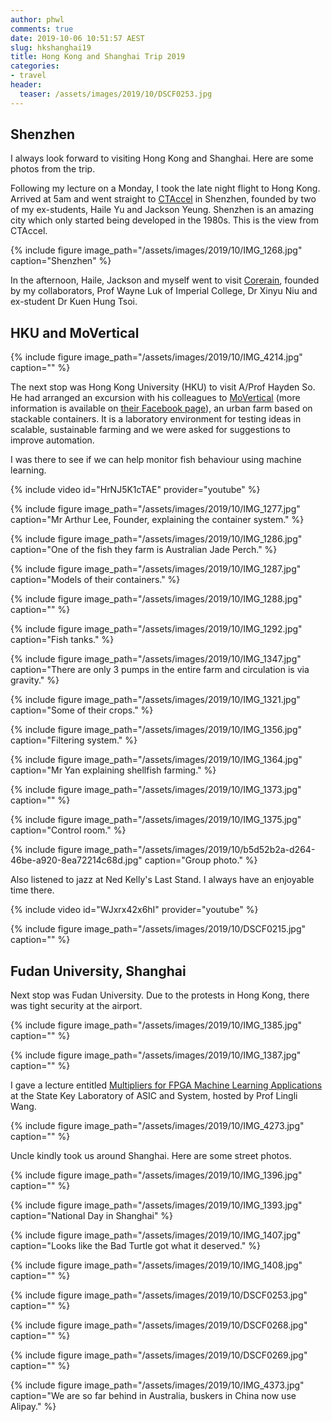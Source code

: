 ```yaml
---
author: phwl
comments: true
date: 2019-10-06 10:51:57 AEST
slug: hkshanghai19
title: Hong Kong and Shanghai Trip 2019
categories:
- travel
header:
  teaser: /assets/images/2019/10/DSCF0253.jpg
---
```


## Shenzhen
I always look forward to visiting Hong Kong and Shanghai.
Here are some photos from the trip.

Following my lecture on a Monday, I took the late night flight to
Hong Kong.  Arrived at 5am and went straight to
[CTAccel](http://www.ct-accel.com/home-page/) in Shenzhen, founded by two of
my ex-students, Haile Yu and Jackson Yeung. Shenzhen is an amazing
city which only started being developed in the 1980s. This is the
view from CTAccel.

{% include figure image_path="/assets/images/2019/10/IMG_1268.jpg" caption="Shenzhen" %}

In the afternoon, Haile, Jackson and myself went to visit
[Corerain](http://corerain.com), founded by my collaborators,
Prof Wayne Luk of Imperial College, Dr Xinyu Niu and
ex-student Dr Kuen Hung Tsoi.

## HKU and MoVertical
{% include figure image_path="/assets/images/2019/10/IMG_4214.jpg" caption="" %}

The next stop was Hong Kong University (HKU) to visit A/Prof Hayden
So. He had arranged an excursion with his colleagues to [MoVertical](http://moverticalfarm.com) (more information is available on [their Facebook page](https://www.facebook.com/verticalfarmhongkong/)),
an urban farm based on stackable containers. It is a laboratory
environment for testing ideas in scalable, sustainable farming and we were
asked for suggestions to improve automation.

I was there to see if we can help monitor fish behaviour
using machine learning.

{% include video id="HrNJ5K1cTAE" provider="youtube" %}

{% include figure image_path="/assets/images/2019/10/IMG_1277.jpg" caption="Mr Arthur Lee, Founder, explaining the container system." %}

{% include figure image_path="/assets/images/2019/10/IMG_1286.jpg" caption="One of the fish they farm is Australian Jade Perch." %}

{% include figure image_path="/assets/images/2019/10/IMG_1287.jpg" caption="Models of their containers." %}

{% include figure image_path="/assets/images/2019/10/IMG_1288.jpg" caption="" %}

{% include figure image_path="/assets/images/2019/10/IMG_1292.jpg" caption="Fish tanks." %}

{% include figure image_path="/assets/images/2019/10/IMG_1347.jpg" caption="There are only 3 pumps in the entire farm and circulation is via gravity." %}

{% include figure image_path="/assets/images/2019/10/IMG_1321.jpg" caption="Some of their crops." %}

{% include figure image_path="/assets/images/2019/10/IMG_1356.jpg" caption="Filtering system." %}

{% include figure image_path="/assets/images/2019/10/IMG_1364.jpg" caption="Mr Yan explaining shellfish farming." %}

{% include figure image_path="/assets/images/2019/10/IMG_1373.jpg" caption="" %}

{% include figure image_path="/assets/images/2019/10/IMG_1375.jpg" caption="Control room." %}

{% include figure image_path="/assets/images/2019/10/b5d52b2a-d264-46be-a920-8ea72214c68d.jpg" caption="Group photo." %}

Also listened to jazz at Ned Kelly's Last Stand. I always have an enjoyable time there.

{% include video id="WJxrx42x6hI" provider="youtube" %}

{% include figure image_path="/assets/images/2019/10/DSCF0215.jpg" caption="" %}

## Fudan University, Shanghai
Next stop was Fudan University. Due to the protests in Hong Kong, there
was tight security at the airport.

{% include figure image_path="/assets/images/2019/10/IMG_1385.jpg" caption="" %}

{% include figure image_path="/assets/images/2019/10/IMG_1387.jpg" caption="" %}

I gave a lecture entitled [Multipliers for FPGA Machine Learning Applications](/assets/talks/ml-multipliers19.pdf) at the State Key Laboratory of ASIC and System, hosted by Prof Lingli Wang.

{% include figure image_path="/assets/images/2019/10/IMG_4273.jpg" caption="" %}

Uncle kindly took us around Shanghai. Here are some street photos.

{% include figure image_path="/assets/images/2019/10/IMG_1396.jpg" caption="" %}

{% include figure image_path="/assets/images/2019/10/IMG_1393.jpg" caption="National Day in Shanghai" %}

{% include figure image_path="/assets/images/2019/10/IMG_1407.jpg" caption="Looks like the Bad Turtle got what it deserved." %}

{% include figure image_path="/assets/images/2019/10/IMG_1408.jpg" caption="" %}

{% include figure image_path="/assets/images/2019/10/DSCF0253.jpg" caption="" %}

{% include figure image_path="/assets/images/2019/10/DSCF0268.jpg" caption="" %}

{% include figure image_path="/assets/images/2019/10/DSCF0269.jpg" caption="" %}

{% include figure image_path="/assets/images/2019/10/IMG_4373.jpg" caption="We are so far behind in Australia, buskers in China now use Alipay." %}

